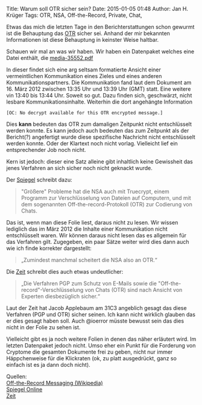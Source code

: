 Title: Warum soll OTR sicher sein?
Date: 2015-01-05 01:48
Author: Jan H. Krüger
Tags: OTR, NSA, Off-the-Record, Private, Chat,

Etwas das mich die letzten Tage in den Berichterstattungen schon gewurmt ist die Behauptung das [OTR][1] sicher sei. Anhand der mir bekannten Informationen ist diese Behauptung in keinster Weise haltbar.

Schauen wir mal an was wir haben. Wir haben ein Datenpaket welches eine Datei enthält, die [media-35552.pdf][4]

<!--more-->

In dieser findet sich eine arg seltsam formatierte Ansicht einer vermeintlichen Kommunikation eines Zieles und eines anderen Kommunikationspartners. Die Kommunikation fand laut dem Dokument am 16. März 2012 zwischen 13:35 Uhr und 13:39 Uhr (GMT) statt. Eine weitere vin 13:40 bis 13:44 Uhr. Soweit so gut.
Dazu finden sich, geschwärzt, nicht lesbare Kommunikationsinhalte. Weiterhin die dort angehängte Information 

```[OC: No decrypt available for this OTR encrypted message.]```

Dies **kann** bedeuten das OTR zum damaligen Zeitpunkt nicht entschlüsselt werden konnte. Es kann jedoch auch bedeuten das zum Zeitpunkt als der Bericht(?) angefertigt wurde diese spezifische Nachricht nicht entschlüsselt werden konnte. Oder der Klartext noch nicht vorlag. Vielleicht lief ein entsprechender Job noch nicht.

Kern ist jedoch: dieser eine Satz alleine gibt inhaltlich keine Gewissheit das jenes Verfahren an sich sicher noch nicht geknackt wurde.

Der [Spiegel][2] schreibt dazu:
> "Größere" Probleme hat die NSA auch mit Truecrypt, einem Programm zur Verschlüsselung von Dateien auf Computern, und mit dem sogenannten Off-the-record-Protokoll (OTR) zur Codierung von Chats. 

Das ist, wenn man diese Folie liest, daraus nicht zu lesen. Wir wissen lediglich das im März 2012 die Inhalte einer Kommunikation nicht entschlüsselt waren. Wir können daraus nicht lesen das es allgemein für das Verfahren gilt. Zugegeben, ein paar Sätze weiter wird dies dann auch wie ich finde korrekter dargestellt:

> „Zumindest manchmal scheitert die NSA also an OTR.“

Die [Zeit][3] schreibt dies auch etwas undeutlicher:

> „Die Verfahren PGP zum Schutz von E-Mails sowie die "Off-the-record"-Verschlüsselung von Chats (OTR) sind nach Ansicht von Experten diesbezüglich sicher.“

Laut der Zeit hat Jacob Applebaum am 31C3 angeblich gesagt das diese Verfahren (PGP und OTR) sicher seinen. Ich kann nicht wirklich glauben das er dies gesagt haben soll. Auch @ioerror müsste bewusst sein das dies nicht in der Folie zu sehen ist.

Vielleicht gibt es ja noch weitere Folien in denen das näher erläutert wird. Im letzten Datenpaket jedoch nicht. Umso eher ein Punkt für die Forderung von Cryptome die gesamten Dokumente frei zu geben, nicht nur immer Häppchenweise für die Klickraten (ok, zu  platt ausgedrückt, ganz so einfach ist es ja dann doch nicht).

Quellen:<br>
[Off-the-Record Messaging (Wikipedia)][1]<br>
[Spiegel Online][2]<br>
[Zeit][3]

[1]: http://de.wikipedia.org/wiki/Off-the-Record_Messaging
[2]: http://www.spiegel.de/netzwelt/netzpolitik/snowden-dokument-so-unterminiert-die-nsa-die-sicherheit-des-internets-a-1010588.html
[3]: http://www.zeit.de/news/2014-12/29/internet-woran-die-nsa-spione-scheitern-29143405
[4]: https://janhkrueger.de/gitpup/nsa-spiegel-14-1228.git/blob/master/media-35552.pdf

